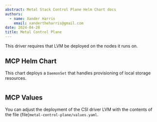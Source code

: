 ```yaml
---
abstract: Metal Stack Control Plane Helm Chart docs
authors:
  - name: Xander Harris
    email: xandertheharris@gmail.com
date: 2024-04-28
title: Metal Control Plane
---
```


This driver requires that LVM be deployed on the nodes it runs on.

## MCP Helm Chart

This chart deploys a `DaemonSet` that handles provisioning of local storage
resources.

```{autoyaml} metal-control-plane/Chart.yaml
```

## MCP Values

You can adjust the deployment of the CSI driver LVM with the contents
of the file {file}`metal-control-plane/values.yaml`.

```{autoyaml} metal-control-plane/values.yaml
```

```{sectionauthor} Xander Harris <xandertheharris@gmail.com>
```
